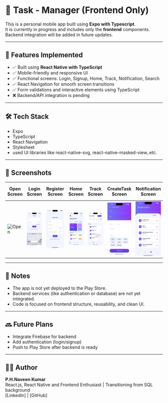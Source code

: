 # 📱 Task - Manager (Frontend Only)

This is a personal mobile app built using **Expo with Typescript**.  
It is currently in progress and includes only the **frontend** components. Backend integration will be added in future updates.

---

## 🚀 Features Implemented

- ✅ Built using **React Native with TypeScript**
- ✅ Mobile-friendly and responsive UI
- ✅ Functional screens: Login, Signup, Home, Track, Notification, Search
- ✅ React Navigation for smooth screen transitions
- ✅ Form validations and interactive elements using TypeScript
- ❌ Backend/API integration is pending

---

## 🛠️ Tech Stack

- Expo
- TypeScript
- React Navigation
- Stylesheet 
- used UI libraries like react-native-svg, react-native-masked-view,.etc.

---

## 📸 Screenshots

| Open Screen | Login Screen | Register Screen | Home Screen | Track Screen | CreateTask Screen | Notification Screen | Search Screen | Reset Password Screen | Profile Screen | 
|-------------|--------------|-----------------|-------------|--------------|-------------------|---------------------|---------------|-----------------------|----------------|
| ![Open](../screenshots/OpenScreen.png) | ![Login](./screenshots/LoginScreen.png) | ![Register](./screenshots/RegisterScreen.png) | ![Home](./screenshots/HomeScreen.png)| ![Track](./screenshots/TrackScreen.png) | ![Create](./screenshots/CreateTaskScreen.png) | ![Notification](./screenshots/NotificationScreen.png) | ![Search](./screenshots/SearchScreen.png) | ![Reset](./screenshots/ResetPasswordScreen.png) | ![Profile](./screenshots/ProfileScreen.png) 


---

## 📝 Notes

- The app is not yet deployed to the Play Store.
- Backend services (like authentication or database) are not yet integrated.
- Code is focused on frontend structure, reusability, and clean UI.

---

## 🔜 Future Plans

- Integrate Firebase for backend
- Add authentication (login/signup)
- Push to Play Store after backend is ready

---

## 👨‍💻 Author

**P.H.Naveen Kumar**  
React.js, React Native and Frontend Enthusiast | Transitioning from SQL background  
[LinkedIn] | [GitHub]
